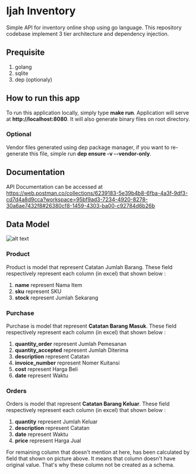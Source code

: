 # Ijah Inventory
Simple API for inventory online shop using go language. This repository codebase implement 3 tier architecture and dependency injection. 

## Prequisite
1. golang
2. sqlite
3. dep (optionaly)

## How to run this app

To run this application locally, simply type **make run**. Application will serve at **http://localhost:8080**. It will also generate binary files on root directory. 

### Optional
Vendor files generated using dep package manager, if you want to re-generate this file, simple run **dep ensure -v --vendor-only**.

## Documentation
API Documentation can be accessed at https://web.postman.co/collections/6239183-5e39b4b8-6fba-4a3f-9df3-cd7d4a8d9cca?workspace=95bf9ad3-7234-4920-8278-30a6ae7432f8#26380cf8-1459-4303-ba00-c92784d6b26b

## Data Model
![alt text](https://abdullah-dev.tech/images/ijah_model.jpg "Inventory database model")

### Product
Product is model that represent Catatan Jumlah Barang. These field respectively represent each column (in excel) that shown below :

1. **name** represent Nama Item
2. **sku** represent SKU
3. **stock** represent Jumlah Sekarang

### Purchase
Purchase is model that represent **Catatan Barang Masuk**. These field respectively represent each column (in excel) that shown below :

1. **quantity_order** represent Jumlah Pemesanan
2. **quantity_accepted** represent Jumlah Diterima
3. **description** represent Catatan
4. **invoice_number** represent Nomer Kuitansi
5. **cost** represent Harga Beli
6. **date** represent Waktu

### Orders
Orders is model that represent **Catatan Barang Keluar**. These field respectively represent each column (in excel) that shown below :

1. **quantity** represent Jumlah Keluar
2. **description** represent Catatan
3. **date** represent Waktu
4. **price** represent Harga Jual

For remaining column that doesn't mention at here, has been calculated by field that shown on picture above. It means that column doesn't have original value. That's why these column not be created as a schema. 



 
